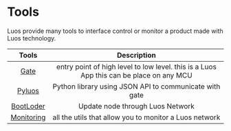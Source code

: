 # Tools

Luos provide many tools to interface control or monitor a product made with Luos technology.

| Tools | Description |
| :---: | :---: |
| [Gate](/docs/tools/gate) | entry point of high level to low level. this is a Luos App this can be place on any MCU |
| [Pyluos](/docs/tools/pyluos) | Python library using JSON API to communicate with gate |
| [BootLoder](/docs/tools/boot) | Update node through Luos Network |
| [Monitoring](/docs/tools/monitoring) | all the utils that allow you to monitor a Luos network|

